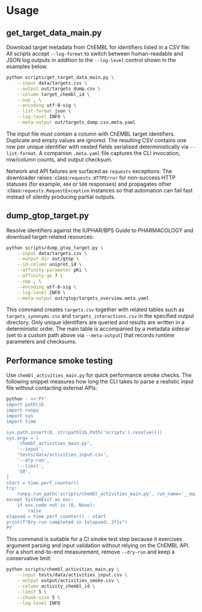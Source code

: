 # Usage

## get_target_data_main.py

Download target metadata from ChEMBL for identifiers listed in a CSV file:
All scripts accept `--log-format` to switch between human-readable and JSON log
outputs in addition to the `--log-level` control shown in the examples below.

```bash
python scripts/get_target_data_main.py \
    --input data/targets.csv \
    --output out/targets_dump.csv \
    --column target_chembl_id \
    --sep , \
    --encoding utf-8-sig \
    --list-format json \
    --log-level INFO \
    --meta-output out/targets_dump.csv.meta.yaml
```

The input file must contain a column with ChEMBL target identifiers. Duplicate
and empty values are ignored. The resulting CSV contains one row per unique
identifier with nested fields serialised deterministically via
``--list-format``. A companion ``.meta.yaml`` file captures the CLI invocation,
row/column counts, and output checksum.

Network and API failures are surfaced as ``requests`` exceptions. The downloader
raises :class:`requests.HTTPError` for non-success HTTP statuses (for example,
``404`` or ``500`` responses) and propagates other
:class:`requests.RequestException` instances so that automation can fail fast
instead of silently producing partial outputs.

## dump_gtop_target.py

Resolve identifiers against the IUPHAR/BPS Guide to PHARMACOLOGY and download
target-related resources:

```bash
python scripts/dump_gtop_target.py \
    --input data/targets.csv \
    --output-dir out/gtop \
    --id-column uniprot_id \
    --affinity-parameter pKi \
    --affinity-ge 7 \
    --sep , \
    --encoding utf-8-sig \
    --log-level INFO \
    --meta-output out/gtop/targets_overview.meta.yaml
```

This command creates ``targets.csv`` together with related tables such as
``targets_synonyms.csv`` and ``targets_interactions.csv`` in the specified output
directory. Only unique identifiers are queried and results are written in a
deterministic order. The main table is accompanied by a metadata sidecar (set
to a custom path above via ``--meta-output``) that records runtime parameters
and checksums.

## Performance smoke testing

Use ``chembl_activities_main.py`` for quick performance smoke checks. The
following snippet measures how long the CLI takes to parse a realistic input
file without contacting external APIs:

```bash
python - <<'PY'
import pathlib
import runpy
import sys
import time

sys.path.insert(0, str(pathlib.Path('scripts').resolve()))
sys.argv = [
    'chembl_activities_main.py',
    '--input',
    'tests/data/activities_input.csv',
    '--dry-run',
    '--limit',
    '50',
]
start = time.perf_counter()
try:
    runpy.run_path('scripts/chembl_activities_main.py', run_name='__main__')
except SystemExit as exc:
    if exc.code not in (0, None):
        raise
elapsed = time.perf_counter() - start
print(f"Dry-run completed in {elapsed:.3f}s")
PY
```

This command is suitable for a CI smoke test step because it exercises argument
parsing and input validation without relying on the ChEMBL API. For a short
end-to-end measurement, remove ``--dry-run`` and keep a conservative limit:

```bash
python scripts/chembl_activities_main.py \
    --input tests/data/activities_input.csv \
    --output output/activities_smoke.csv \
    --column activity_chembl_id \
    --limit 5 \
    --chunk-size 5 \
    --log-level INFO
```
